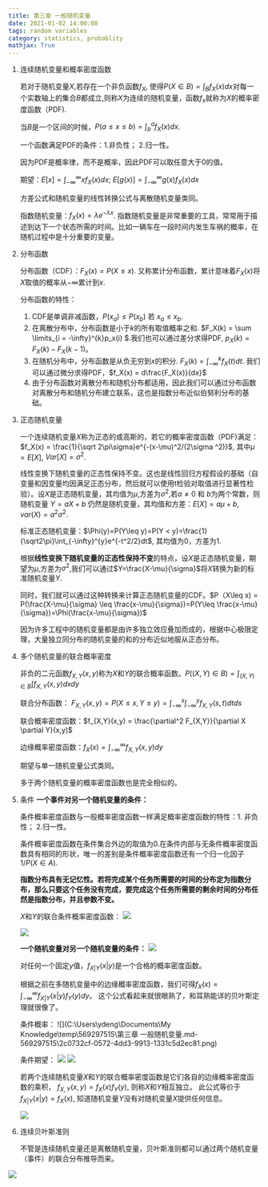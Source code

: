 ```yaml
---
title: 第三章 一般随机变量
date: 2021-01-02 14:00:08
tags: random variables
category: statistics, probablity
mathjax: True
---
```


1. 连续随机变量和概率密度函数

   若对于随机变量$X$,若存在一个非负函数$f_X$, 使得$P(X\in B)=\int_B f_X(x)dx$对每一个实数轴上的集合$B$都成立,则称$X$为连续的随机变量，函数$f_x$就称为$X$的概率密度函数（PDF).

   当$B$是一个区间的时候，$P(a\leq x \leq b) = \int_b^af_X(x)dx$.

   一个函数满足PDF的条件：1.非负性； 2.归一性。

   因为PDF是概率律，而不是概率，因此PDF可以取任意大于0的值。

   期望：$E[x] = \int_{-\infty}^{\infty}xf_X(x)dx$; $E[g(x)] = \int_{-\infty}^{\infty}g(x)f_X(x)dx$

   方差公式和随机变量的线性转换公式与离散随机变量类同。

   指数随机变量：$f_X(x) = \lambda e^{-\lambda x}$. 指数随机变量是非常重要的工具，常常用于描述到达下一个状态所需的时间。比如一辆车在一段时间内发生车祸的概率，在随机过程中是十分重要的变量。

2. 分布函数

   分布函数（CDF）：$F_X(x) = P(X\leq x)$. 又称累计分布函数，累计意味着$F_X(x)$将$X$取值的概率从$-\infty$累计到$x$.

   分布函数的特性：

   1. CDF是单调非减函数，$P(x_a) \leq P(x_b)$ 若 $x_a \leq x_b$.
   2. 在离散分布中，分布函数是小于$k$的所有取值概率之和. $F_X(k) = \sum \limits_{i = -\infty}^{k}p_x(i) $.我们也可以通过差分求得PDF, $p_X(k) = F_X(k) - F_X(k - 1)$。
   3. 在随机分布中，分布函数是从负无穷到$x$的积分. $F_X(k) = \int_{-\infty}^{k}f_X(t)dt$. 我们可以通过微分求得PDF，$f_X(x) = d\frac{F_X(x)}{dx}$
   4. 由于分布函数对离散分布和随机分布都适用，因此我们可以通过分布函数对离散分布和随机分布建立联系，这也是指数分布近似伯努利分布的基础。

3. 正态随机变量

   一个连续随机变量$X$称为正态的或高斯的，若它的概率密度函数（PDF)满足： $f_X(x) = \frac{1}{\sqrt 2\pi\sigma}e^{-(x-\mu)^2/(2\sigma ^2)}$, 其中$\mu = E[X]$, $Var[X] = \sigma^2$.

   线性变换下随机变量的正态性保持不变。这也是线性回归方程假设的基础（自变量和因变量均因满足正态分布，然后就可以使用t检验对取值进行显著性检验）。设$X$是正态随机变量，其均值为$\mu$,方差为$\sigma^2$,若$a\neq 0$ 和 $b$为两个常数，则随机变量 $Y = aX + b$ 仍然是随机变量，其均值和方差：$E[X] = a\mu + b$, $var(X) = a^2\sigma^2$.

   标准正态随机变量：$\Phi(y)=P(Y\leq y)=P(Y < y)=\frac{1}{\sqrt2\pi}\int_{-\infty}^{y}e^{-t^2/2}dt$, 其均值为0，方差为1.

   根据**线性变换下随机变量的正态性保持不变**的特点，设$X$是正态随机变量，期望为$\mu$,方差为$\sigma^2$,我们可以通过$Y=\frac{X-\mu}{\sigma}$将$X$转换为新的标准随机变量$Y$.

   同时，我们就可以通过这种转换来计算正态随机变量的CDF。$P（X\leq x) = P(\frac{X-\mu}{\sigma} \leq \frac{x-\mu}{\sigma})=P(Y\leq \frac{x-\mu}{\sigma})=\Phi(\frac{x-\mu}{\sigma})$

   因为许多工程中的随机变量都是由许多独立效应叠加而成的，根据中心极限定理，大量独立同分布的随机变量的和的分布近似地服从正态分布。

4. 多个随机变量的联合概率密度

   非负的二元函数$f_{X,Y}(x,y)$称为$X$和$Y$的联合概率函数。$P((X,Y)\in B)=\int_{(X,Y)\in B}\int f_{X,Y}(x,y)dxdy$

   联合分布函数： $F_{X,Y}(x, y) = P(X\leq x, Y\leq y) = \int_{-\infty}^x\int_{-\infty}^y f_{X,Y}(s,t)dtds$

   联合概率密度函数：$f_{X,Y}(x,y) = \frac{\partial^2 F_{X,Y}}{\partial X \partial Y}(x,y)$

   边缘概率密度函数：$f_X(x) = \int_{-\infty}^{\infty} f_{X,Y}(x,y)dy$

   期望与单一随机变量公式类同。

   多于两个随机变量的概率密度函数也是完全相似的。

5. 条件
   **一个事件对另一个随机变量的条件：**

   条件概率密度函数与一般概率密度函数一样满足概率密度函数的特性：1. 非负性； 2.归一性。

   条件概率密度函数在条件集合外边的取值为0.在条件内部与无条件概率密度函数具有相同的形状，唯一的差别是条件概率密度函数还有一个归一化因子$1/P(X\in A)$.

   **指数分布具有无记忆性。若将完成某个任务所需要的时间的分布定为指数分布，那么只要这个任务没有完成，要完成这个任务所需要的剩余时间的分布任然是指数分布，并且参数不变。**

   $X$和$Y$的联合条件概率密度函数：
   ![](https://raw.githubusercontent.com/ydeng11/typora_pics/master/markdown20200221204705-362176.png)

   ![](https://raw.githubusercontent.com/ydeng11/typora_pics/master/markdown20200221204703-173946.png)

   **一个随机变量对另一个随机变量的条件：**
   ![](https://raw.githubusercontent.com/ydeng11/typora_pics/master/markdown20200221204722-520012.png)

   对任何一个固定$y$值，$f_{X|Y}(x|y)$是一个合格的概率密度函数。

   根据之前在多随机变量中的边缘概率密度函数，我们可得$f_{X}(x) = \int_{-\infty}^{\infty} f_{X|Y}(x|y)f_Y(y)dy$。 这个公式看起来就很眼熟了，和耳熟能详的贝叶斯定理就很像了。

   条件概率： ![](C:\Users\ydeng\Documents\My Knowledge\temp\569297515\第三章 一般随机变量.md-569297515\2c0732cf-0572-4dd3-9913-1331c5d2ec81.png)

   条件期望：
   ![](https://raw.githubusercontent.com/ydeng11/typora_pics/master/markdown20200221204749-781408.png)
   ![](https://raw.githubusercontent.com/ydeng11/typora_pics/master/markdown20200221204802-981779.png)

   若两个连续随机变量$X$和$Y$的联合概率密度函数是它们各自的边缘概率密度函数的乘积， $f_{X,Y}(x,y) = f_{X}(x)f_{Y}(y)$, 则称$X$和$Y$相互独立。
   此公式等价于 $f_{X|Y}(x|y) = f_{X}(x)$, 知道随机变量$Y$没有对随机变量$X$提供任何信息。

   ![](https://raw.githubusercontent.com/ydeng11/typora_pics/master/markdown20200221204818-237017.png)

6. 连续贝叶斯准则

   不管是连续随机变量还是离散随机变量，贝叶斯准则都可以通过两个随机变量（事件）的联合分布推导而来。

![](https://raw.githubusercontent.com/ydeng11/typora_pics/master/markdown20200221204833-883791.png)

